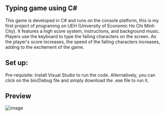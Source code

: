 ## Typing game using C#
This game is developed in C# and runs on the console platform, this is my first project of programing on UEH (University of Economic Ho Chi Minh City). It features a high score system, instructions, and background music. Players use the keyboard to type the falling characters on the screen. As the player's score increases, the speed of the falling characters increases, adding to the excitement of the game.
## Set up:
Pre-requisite: Install Visual Studio to run the code. Alternatively, you can click on the bin/Debug file and simply download the .exe file to run it. 
## Preview
![image](https://github.com/ThienNguyen3001/Do-an-Co-so-lap-trinh/assets/147313343/0a3c3340-f533-4384-9f70-8fd8d54cd64e)
